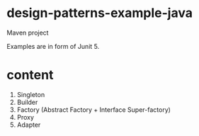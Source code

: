 # design-patterns-example-java
Maven project

Examples are in form of Junit 5.



# content
1. Singleton
2. Builder
3. Factory (Abstract Factory + Interface Super-factory)
4. Proxy
5. Adapter

